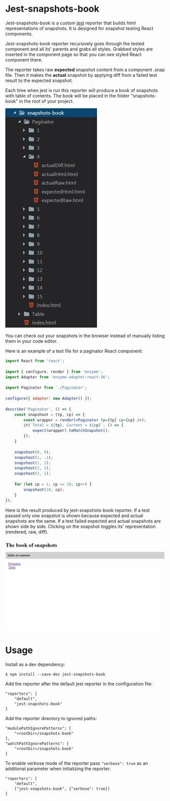 # Jest-snapshots-book

Jest-snapshots-book is a custom [jest](https://jestjs.io/) reporter that builds html representations of snapshots. It is designed for snapshot testing React components.

Jest-snapshots-book reporter recursively goes through the tested component and all its' parents and grabs all styles. Grabbed styles are inserted in the component page so that you can see styled React component there. 

The reporter takes raw **expected** snapshot content from a component .snap file. Then it makes the **actual** snapshot by applying diff from a failed test result to the expected snapshot.

Each time when jest is run this reporter will produce a book of snapshots with table of contents. The book will be placed in the folder "snapshots-book" in the root of your project.

![Book example](snapshots-book-example.jpg)

You can check out your snapshots in the browser instead of manually listing them in your code editor.

Here is an example of a test file for a paginator React component:

```jsx
import React from 'react';

import { configure, render } from 'enzyme';
import Adapter from 'enzyme-adapter-react-16';

import Paginator from './Paginator';

configure({ adapter: new Adapter() });

describe('Paginator', () => {
    const snapshoot = (tp, cp) => {
        const wrapper = render(<Paginator tp={tp} cp={cp} />);
        it(`Total = ${tp}, Current = ${cp}`, () => {
            expect(wrapper).toMatchSnapshot();
        });
    }

    snapshoot(0, 0);
    snapshoot(1, -1);
    snapshoot(1, 1);
    snapshoot(2, 2);
    snapshoot(3, 1);

    for (let cp = 1; cp <= 10; cp++) {
        snapshoot(10, cp);
    }
});
```

Here is the result produced by jest-snapshots-book reporter. If a test passed only one snapshot is shown because expected and actual snapshots are the same. If a test failed expected and actual snapshots are shown side by side. Clicking on the snapshot toggles its' representation (rendered, raw, diff).

![Demo](demo.gif)

# Usage

Install as a dev dependency:
```
$ npm install --save-dev jest-snapshots-book
```

Add the reporter after the default jest reporter in the configuration file:
```
"reporters": [
    "default",
    "jest-snapshots-book"
]
```

Add the reporter directory to ignored paths:
```
"modulePathIgnorePatterns": [
    "<rootDir>/snapshots-book"
],
"watchPathIgnorePatterns": [
    "<rootDir>/snapshots-book"
]
```

To enable verbose mode of the reporter pass `"verbose": true` as an additional parameter when initializing the reporter:
```
"reporters": [
    "default",
    ["jest-snapshots-book", {"verbose": true}]
]
```